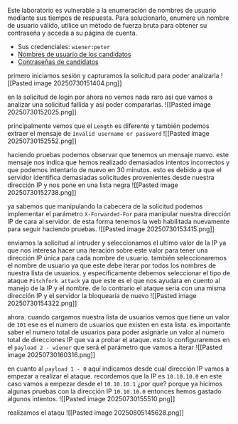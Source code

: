 Este laboratorio es vulnerable a la enumeración de nombres de usuario mediante sus tiempos de respuesta. Para solucionarlo, enumere un nombre de usuario válido, utilice un método de fuerza bruta para obtener su contraseña y acceda a su página de cuenta.

- Sus credenciales: `wiener:peter`
- [Nombres de usuario de los candidatos](https://portswigger.net/web-security/authentication/auth-lab-usernames)
- [Contraseñas de candidatos](https://portswigger.net/web-security/authentication/auth-lab-passwords)

primero iniciamos sesión y capturamos la solicitud para poder analizarla
![[Pasted image 20250730151404.png]]

en la solicitud de login por ahora no vemos nada raro así que vamos a analizar una solicitud fallida y así poder compararlas.
![[Pasted image 20250730152025.png]]

principalmente vemos que el `Length` es diferente y también podemos extraer el mensaje de `Invalid username or password`
![[Pasted image 20250730152552.png]]

haciendo pruebas podemos observar que tenemos un mensaje nuevo. este mensaje nos indica que hemos realizado demasiados intentos incorrectos y que podemos intentarlo de nuevo en 30 minutos. esto es debido a que el servidor identifica demasiadas solicitudes provenientes desde nuestra dirección IP y nos pone en una lista negra
![[Pasted image 20250730152738.png]]

ya sabemos que manipulando la cabecera de la solicitud podemos implementar el parámetro `X-Forwarded-For` para manipular nuestra dirección IP de cara al servidor. de esta forma tenemos la web habilitada nuevamente para seguir haciendo pruebas.
![[Pasted image 20250730153415.png]]

enviamos la solicitud al intruder y seleccionamos el ultimo valor de la IP ya que nos interesa hacer una iteración sobre este valor para tener una dirección IP única para cada nombre de usuario. también seleccionaremos el nombre de usuario ya que este debe iterar por todos los nombres de nuestra lista de usuarios. y específicamente debemos seleccionar el tipo de ataque `Pitchfork attack` ya que este es el que nos ayudara en cuento al manejo de la IP y el nombre. de lo contrario el ataque seria con una misma dirección IP y el servidor la bloquearía de nuevo
![[Pasted image 20250730154322.png]]

ahora. cuando cargamos nuestra lista de usuarios vemos que tiene un valor de `101` ese es el numero de usuarios que existen en esta lista. es importante saber el numero total de usuarios para poder asignarle un valor al numero total de direcciones IP que va a probar el ataque. esto lo configuraremos en el `payload 2 - wiener` que será el parámetro que vamos a iterar
![[Pasted image 20250730160316.png]]

en cuanto al `payload 1 - 0` aquí indicamos desde cual dirección IP vamos a empezar a realizar el ataque. recordemos que la IP es `10.10.10.0` en este caso vamos a empezar desde el `10.10.10.1` ¿por que? porque ya hicimos algunas pruebas con la dirección IP `10.10.10.0` entonces hemos gastado algunos intentos. 
![[Pasted image 20250730155510.png]]

realizamos el ataqu
![[Pasted image 20250805145628.png]]